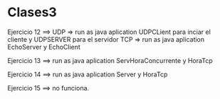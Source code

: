 Clases3
=======
Ejercicio 12 ==> UDP => run as java aplication UDPCLient para inciar el cliente y UDPSERVER para el servidor
                 TCP => run as java aplication   EchoServer  y EchoClient

Ejercicio 13 ==> run as java aplication  ServHoraConcurrente y HoraTcp

Ejercicio 14 ==> run as java aplication  Server y HoraTcp

Ejercicio 15 ==> no funciona.
